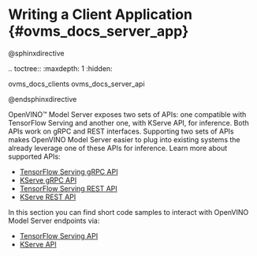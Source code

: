 # Writing a Client Application {#ovms_docs_server_app}

@sphinxdirective

.. toctree::
   :maxdepth: 1
   :hidden:

   ovms_docs_clients
   ovms_docs_server_api

@endsphinxdirective

OpenVINO&trade; Model Server exposes two sets of APIs: one compatible with TensorFlow Serving and another one, with KServe API, for inference. Both APIs work on gRPC and REST interfaces. Supporting two sets of APIs makes OpenVINO Model Server easier to plug into existing systems the already leverage one of these APIs for inference. Learn more about supported APIs:

- [TensorFlow Serving gRPC API](./model_server_grpc_api_tfs.md)
- [KServe gRPC API](./model_server_grpc_api_kfs.md)
- [TensorFlow Serving REST API](./model_server_rest_api_tfs.md)
- [KServe REST API](./model_server_rest_api_kfs.md)

In this section you can find short code samples to interact with OpenVINO Model Server endpoints via:
- [TensorFlow Serving API](./clients_tfs.md)
- [KServe API](./clients_kfs.md)
